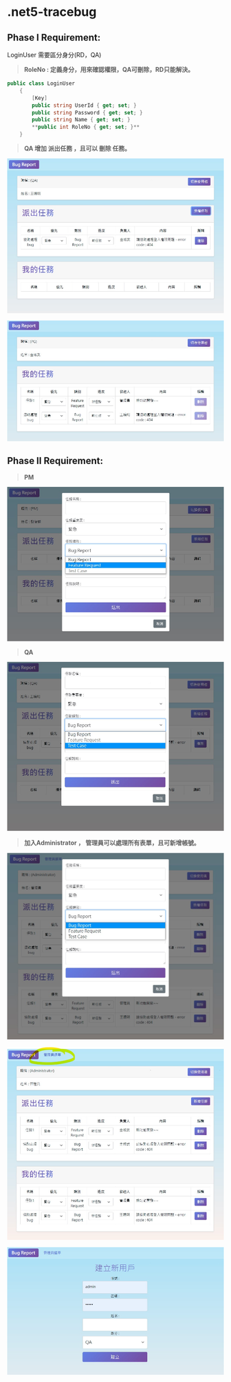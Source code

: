 # .net5-tracebug
## Phase I Requirement:

LoginUser 需要區分身分(RD，QA)

> **RoleNo : 定義身分，用來確認權限，QA可刪除，RD只能解決。**
> 

```csharp
public class LoginUser
    {
        [Key]
        public string UserId { get; set; }
        public string Password { get; set; }
        public string Name { get; set; }
        **public int RoleNo { get; set; }**
    }
```

> **QA 增加 派出任務 ，且可以 刪除 任務。**
> 

![螢幕擷取畫面 2021-09-30 144740.jpg](net5-trace-bug%203edf55c4296e4369a46640401aa13062/%E8%9E%A2%E5%B9%95%E6%93%B7%E5%8F%96%E7%95%AB%E9%9D%A2_2021-09-30_144740.jpg)

![螢幕擷取畫面 2021-09-30 144804.jpg](net5-trace-bug%203edf55c4296e4369a46640401aa13062/%E8%9E%A2%E5%B9%95%E6%93%B7%E5%8F%96%E7%95%AB%E9%9D%A2_2021-09-30_144804.jpg)

## Phase II Requirement:

> **PM**
> 

![螢幕擷取畫面 2021-09-30 145741.jpg](net5-trace-bug%203edf55c4296e4369a46640401aa13062/%E8%9E%A2%E5%B9%95%E6%93%B7%E5%8F%96%E7%95%AB%E9%9D%A2_2021-09-30_145741.jpg)

> **QA**
> 

![螢幕擷取畫面 2021-09-30 145403.jpg](net5-trace-bug%203edf55c4296e4369a46640401aa13062/%E8%9E%A2%E5%B9%95%E6%93%B7%E5%8F%96%E7%95%AB%E9%9D%A2_2021-09-30_145403.jpg)

> **加入Administrator ， 管理員可以處理所有表單，且可新增帳號。**
> 

![螢幕擷取畫面 2021-09-30 145313.jpg](net5-trace-bug%203edf55c4296e4369a46640401aa13062/%E8%9E%A2%E5%B9%95%E6%93%B7%E5%8F%96%E7%95%AB%E9%9D%A2_2021-09-30_145313.jpg)

![螢幕擷取畫面 2021-09-30 145204.jpg](net5-trace-bug%203edf55c4296e4369a46640401aa13062/%E8%9E%A2%E5%B9%95%E6%93%B7%E5%8F%96%E7%95%AB%E9%9D%A2_2021-09-30_145204.jpg)

![螢幕擷取畫面 2021-09-30 145625.jpg](net5-trace-bug%203edf55c4296e4369a46640401aa13062/%E8%9E%A2%E5%B9%95%E6%93%B7%E5%8F%96%E7%95%AB%E9%9D%A2_2021-09-30_145625.jpg)
